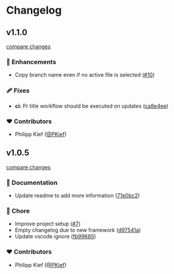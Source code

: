 # Changelog
## v1.1.0

[compare changes](https://github.com/PKief/vscode-copy-branch-name/compare/v1.0.5...v1.1.0)

### 🚀 Enhancements

- Copy branch name even if no active file is selected ([#10](https://github.com/PKief/vscode-copy-branch-name/pull/10))

### 🩹 Fixes

- **ci:** Pr title workflow should be executed on updates ([ca8e4ee](https://github.com/PKief/vscode-copy-branch-name/commit/ca8e4ee))

### ❤️ Contributors

- Philipp Kief ([@PKief](https://github.com/PKief))

## v1.0.5

[compare changes](https://github.com/PKief/vscode-copy-branch-name/compare/v1.0.4...v1.0.5)

### 📖 Documentation

- Update readme to add more information ([71e0bc2](https://github.com/PKief/vscode-copy-branch-name/commit/71e0bc2))

### 🏡 Chore

- Improve project setup ([#7](https://github.com/PKief/vscode-copy-branch-name/pull/7))
- Empty changelog due to new framework ([d97541a](https://github.com/PKief/vscode-copy-branch-name/commit/d97541a))
- Update vscode ignore ([fb99685](https://github.com/PKief/vscode-copy-branch-name/commit/fb99685))

### ❤️ Contributors

- Philipp Kief ([@PKief](https://github.com/PKief))

